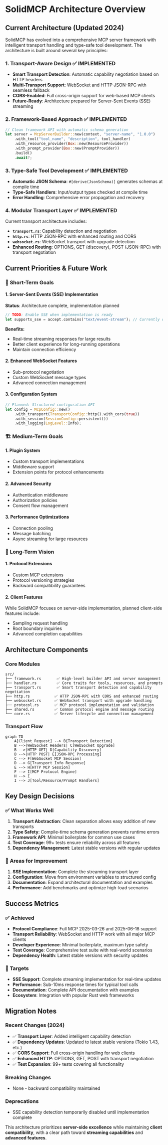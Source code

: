 # SolidMCP Architecture Overview

## Current Architecture (Updated 2024)

SolidMCP has evolved into a comprehensive MCP server framework with intelligent transport handling and type-safe tool development. The architecture is built around several key principles:

### 1. Transport-Aware Design ✅ **IMPLEMENTED**

- **Smart Transport Detection**: Automatic capability negotiation based on HTTP headers
- **Multi-Transport Support**: WebSocket and HTTP JSON-RPC with seamless fallback
- **CORS-Enabled**: Full cross-origin support for web-based MCP clients
- **Future-Ready**: Architecture prepared for Server-Sent Events (SSE) streaming

### 2. Framework-Based Approach ✅ **IMPLEMENTED**

```rust
// Clean framework API with automatic schema generation
let server = McpServerBuilder::new(context, "server-name", "1.0.0")
    .with_tool("tool_name", "description", tool_handler)
    .with_resource_provider(Box::new(ResourceProvider))
    .with_prompt_provider(Box::new(PromptProvider))
    .build()
    .await?;
```

### 3. Type-Safe Tool Development ✅ **IMPLEMENTED**

- **Automatic JSON Schema**: `#[derive(JsonSchema)]` generates schemas at compile time
- **Type-Safe Handlers**: Input/output types checked at compile time
- **Error Handling**: Comprehensive error propagation and recovery

### 4. Modular Transport Layer ✅ **IMPLEMENTED**

Current transport architecture includes:

- **`transport.rs`**: Capability detection and negotiation
- **`http.rs`**: HTTP JSON-RPC with enhanced routing and CORS
- **`websocket.rs`**: WebSocket transport with upgrade detection
- **Enhanced Routing**: OPTIONS, GET (discovery), POST (JSON-RPC) with transport negotiation

## Current Priorities & Future Work

### 🔮 **Short-Term Goals**

#### 1. Server-Sent Events (SSE) Implementation

**Status**: Architecture complete, implementation planned

```rust
// TODO: Enable SSE when implementation is ready
let supports_sse = accept.contains("text/event-stream"); // Currently disabled
```

**Benefits:**

- Real-time streaming responses for large results
- Better client experience for long-running operations
- Maintain connection efficiency

#### 2. Enhanced WebSocket Features

- Sub-protocol negotiation
- Custom WebSocket message types
- Advanced connection management

#### 3. Configuration System

```rust
// Planned: Structured configuration API
let config = McpConfig::new()
    .with_transport(TransportConfig::http().with_cors(true))
    .with_session(SessionConfig::persistent())
    .with_logging(LogLevel::Info);
```

### 🏗️ **Medium-Term Goals**

#### 1. Plugin System

- Custom transport implementations
- Middleware support
- Extension points for protocol enhancements

#### 2. Advanced Security

- Authentication middleware
- Authorization policies
- Consent flow management

#### 3. Performance Optimizations

- Connection pooling
- Message batching
- Async streaming for large resources

### 🌟 **Long-Term Vision**

#### 1. Protocol Extensions

- Custom MCP extensions
- Protocol versioning strategies
- Backward compatibility guarantees

#### 2. Client Features

While SolidMCP focuses on server-side implementation, planned client-side features include:

- Sampling request handling
- Root boundary inquiries
- Advanced completion capabilities

## Architecture Components

### Core Modules

```
src/
├── framework.rs       ✅ High-level builder API and server management
├── handler.rs         ✅ Core traits for tools, resources, and prompts
├── transport.rs       ✅ Smart transport detection and capability negotiation
├── http.rs           ✅ HTTP JSON-RPC with CORS and enhanced routing
├── websocket.rs      ✅ WebSocket transport with upgrade handling
├── protocol.rs       ✅ MCP protocol implementation and validation
├── shared.rs         ✅ Common protocol engine and message routing
└── core.rs           ✅ Server lifecycle and connection management
```

### Transport Flow

```mermaid
graph TD
    A[Client Request] --> B{Transport Detection}
    B -->|WebSocket Headers| C[WebSocket Upgrade]
    B -->|HTTP GET| D[Capability Discovery]
    B -->|HTTP POST| E[JSON-RPC Processing]
    C --> F[WebSocket MCP Session]
    D --> G[Transport Info Response]
    E --> H[HTTP MCP Session]
    F --> I[MCP Protocol Engine]
    H --> I
    I --> J[Tool/Resource/Prompt Handlers]
```

## Key Design Decisions

### ✅ **What Works Well**

1. **Transport Abstraction**: Clean separation allows easy addition of new transports
2. **Type Safety**: Compile-time schema generation prevents runtime errors
3. **Framework API**: Minimal boilerplate for common use cases
4. **Test Coverage**: 99+ tests ensure reliability across all features
5. **Dependency Management**: Latest stable versions with regular updates

### 🔄 **Areas for Improvement**

1. **SSE Implementation**: Complete the streaming transport layer
2. **Configuration**: Move from environment variables to structured config
3. **Documentation**: Expand architectural documentation and examples
4. **Performance**: Add benchmarks and optimize high-load scenarios

## Success Metrics

### ✅ **Achieved**

- **Protocol Compliance**: Full MCP 2025-03-26 and 2025-06-18 support
- **Transport Reliability**: WebSocket and HTTP work with all major MCP clients
- **Developer Experience**: Minimal boilerplate, maximum type safety
- **Test Coverage**: Comprehensive test suite with real-world scenarios
- **Dependency Health**: Latest stable versions with security updates

### 🎯 **Targets**

- **SSE Support**: Complete streaming implementation for real-time updates
- **Performance**: Sub-10ms response times for typical tool calls
- **Documentation**: Complete API documentation with examples
- **Ecosystem**: Integration with popular Rust web frameworks

## Migration Notes

### Recent Changes (2024)

- ✅ **Transport Layer**: Added intelligent capability detection
- ✅ **Dependency Updates**: Updated to latest stable versions (Tokio 1.43, etc.)
- ✅ **CORS Support**: Full cross-origin handling for web clients
- ✅ **Enhanced HTTP**: OPTIONS, GET, POST with transport negotiation
- ✅ **Test Expansion**: 99+ tests covering all functionality

### Breaking Changes

- None - backward compatibility maintained

### Deprecations

- SSE capability detection temporarily disabled until implementation complete

This architecture prioritizes **server-side excellence** while maintaining **client compatibility**, with a clear path toward **streaming capabilities** and **advanced features**.

